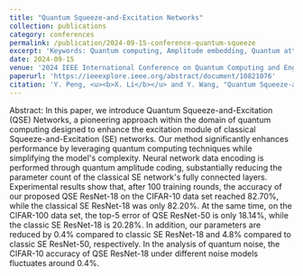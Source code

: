 ```yaml
---
title: "Quantum Squeeze-and-Excitation Networks"
collection: publications
category: conferences
permalink: /publication/2024-09-15-conference-quantum-squeeze
excerpt: 'Keywords: Quantum computing, Amplitude embedding, Quantum attention network'
date: 2024-09-15
venue: '2024 IEEE International Conference on Quantum Computing and Engineering (QCE)'
paperurl: 'https://ieeexplore.ieee.org/abstract/document/10821076'
citation: 'Y. Peng, <u><b>X. Li</b></u> and Y. Wang, "Quantum Squeeze-and-Excitation Networks," 2024 IEEE International Conference on Quantum Computing and Engineering (QCE), Montreal, QC, Canada, 2024, pp. 39-43, doi: 10.1109/QCE60285.2024.10249. keywords: {Training;Analytical models;Quantum computing;Accuracy;Computational modeling;Noise;Neural networks;Encoding;Complexity theory;Quantum computing;Amplitude embedding;Quantum attention network},'
---
```

Abstract: In this paper, we introduce Quantum Squeeze-and-Excitation (QSE) Networks, a pioneering approach within the domain of quantum computing designed to enhance the excitation module of classical Squeeze-and-Excitation (SE) networks. Our method significantly enhances performance by leveraging quantum computing techniques while simplifying the model's complexity. Neural network data encoding is performed through quantum amplitude coding, substantially reducing the parameter count of the classical SE network's fully connected layers. Experimental results show that, after 100 training rounds, the accuracy of our proposed QSE ResNet-18 on the CIFAR-10 data set reached 82.70%, while the classical SE ResNet-18 was only 82.20%. At the same time, on the CIFAR-100 data set, the top-5 error of QSE ResNet-50 is only 18.14%, while the classic SE ResNet-18 is 20.28%. In addition, our parameters are reduced by 0.4% compared to classic SE ResNet-18 and 4.8% compared to classic SE ResNet-50, respectively. In the analysis of quantum noise, the CIFAR-10 accuracy of QSE ResNet-18 under different noise models fluctuates around 0.4%.
